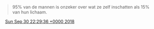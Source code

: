> 95% van de mannen is onzeker over wat ze zelf inschatten als 15% van hun lichaam\.

<img src="../../media/tweet.ico" width="12" /> [Sun Sep 30 22:29:36 +0000 2018](https://twitter.com/DromerDenker/status/1046527511436447744)